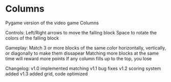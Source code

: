 # Columns
Pygame version of the video game Columns

Controls:
Left/Right arrows to move the falling block
Space to rotate the colors of the falling block

Gameplay:
Match 3 or more blocks of the same color horizontally, vertically, or diagonally to make them dissapear
Matching more blocks at the same time will reward more points
If any column fills up to the top, you lose

Changelog:
v1.0 implemented matching
v1.1 bug fixes
v1.2 scoring system added
v1.3 added grid, code optimized
